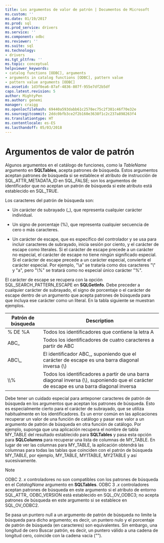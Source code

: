 ```yaml
---
title: Los argumentos de valor de patrón | Documentos de Microsoft
ms.custom: ''
ms.date: 01/19/2017
ms.prod: sql
ms.prod_service: drivers
ms.service: ''
ms.component: odbc
ms.reviewer: ''
ms.suite: sql
ms.technology:
- drivers
ms.tgt_pltfrm: ''
ms.topic: conceptual
helpviewer_keywords:
- catalog functions [ODBC], arguments
- arguments in catalog functions [ODBC], pattern value
- pattern value arguments [ODBC]
ms.assetid: 1d3f0ea6-87af-4836-807f-955e7df2b5df
caps.latest.revision: 5
author: MightyPen
ms.author: genemi
manager: craigg
ms.openlocfilehash: 69440a593dabb61c2578ec75c2f381c46f70e32e
ms.sourcegitcommit: 2ddc0bfb3ce2f2b160e3638f1c2c237a898263f4
ms.translationtype: HT
ms.contentlocale: es-ES
ms.lasthandoff: 05/03/2018
---
```

# <a name="pattern-value-arguments"></a>Argumentos de valor de patrón
Algunos argumentos en el catálogo de funciones, como la *TableName* argumento en **SQLTables**, acepta patrones de búsqueda. Estos argumentos aceptan patrones de búsqueda si se establece el atributo de instrucción de SQL_ATTR_METADATA_ID en SQL_FALSE; son los argumentos de identificador que no aceptan un patrón de búsqueda si este atributo está establecido en SQL_TRUE.  
  
 Los caracteres del patrón de búsqueda son:  
  
-   Un carácter de subrayado (_), que representa cualquier carácter individual.  
  
-   Un signo de porcentaje (%), que representa cualquier secuencia de cero o más caracteres.  
  
-   Un carácter de escape, que es específico del controlador y se usa para incluir caracteres de subrayado, inicia sesión por ciento, y el carácter de escape como literales. Si el carácter de escape precede a un carácter no especial, el carácter de escape no tiene ningún significado especial. Si el carácter de escape precede a un carácter especial, convierte el carácter especial. Por ejemplo, "\a" se trataría como dos caracteres "\\" y "a", pero "\\%" se tratará como no especial único carácter "%".  
  
 El carácter de escape se recupera con la opción SQL_SEARCH_PATTERN_ESCAPE en **SQLGetInfo**. Debe preceder a cualquier carácter de subrayado, el signo de porcentaje o el carácter de escape dentro de un argumento que acepta patrones de búsqueda para que incluya ese carácter como un literal. En la tabla siguiente se muestran ejemplos.  
  
|Patrón de búsqueda|Description|  
|--------------------|-----------------|  
|% DE %A|Todos los identificadores que contiene la letra A|  
|ABC_|Todos los identificadores de cuatro caracteres a partir de ABC|  
|ABC\\_|El identificador ABC_, suponiendo que el carácter de escape es una barra diagonal inversa (\\)|  
|\\\\%|Todos los identificadores a partir de una barra diagonal inversa (\\), suponiendo que el carácter de escape es una barra diagonal inversa|  
  
 Debe tener un cuidado especial para anteponer caracteres de patrón de búsqueda en los argumentos que aceptan los patrones de búsqueda. Esto es especialmente cierto para el carácter de subrayado, que se utiliza habitualmente en los identificadores. Es un error común en las aplicaciones recuperar un valor de una función de catálogo y pasar ese valor a un argumento de patrón de búsqueda en otra función de catálogo. Por ejemplo, suponga que una aplicación recupera el nombre de tabla MY_TABLE del resultado establecido para **SQLTables** y pasa esta opción para **SQLColumns** para recuperar una lista de columnas de MY_TABLE. En lugar de ver las columnas para MY_TABLE, la aplicación obtendrá las columnas para todas las tablas que coinciden con el patrón de búsqueda MY_TABLE, por ejemplo, MY_TABLE, MY1TABLE, MY2TABLE y así sucesivamente.  
  
> [!NOTE]  
>  ODBC 2. *x* controladores no son compatibles con los patrones de búsqueda en el *CatalogName* argumento en **SQLTables**. ODBC 3 *.x* controladores aceptan patrones de búsqueda en este argumento si el atributo de entorno SQL_ATTR_ ODBC_VERSION está establecido en SQL_OV_ODBC3; no acepta patrones de búsqueda en este argumento si se establece en SQL_OV_ODBC2.  
  
 Se pasa un puntero null a un argumento de patrón de búsqueda no limite la búsqueda para dicho argumento; es decir, un puntero nulo y el porcentaje de patrón de búsqueda (en caracteres) son equivalentes. Sin embargo, una longitud de cero Buscar patrón, es decir, un puntero válido a una cadena de longitud cero, coincide con la cadena vacía ("").
